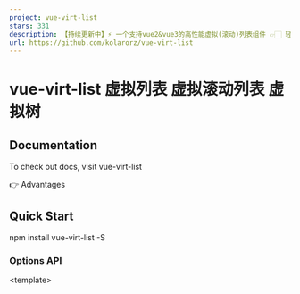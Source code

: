 ```yaml
---
project: vue-virt-list
stars: 331
description: 【持续更新中】⚡️ 一个支持vue2&vue3的高性能虚拟(滚动)列表组件 👉🏻 轻量5KB 百万数据渲染 满帧率滚动 丰富场景支持  📑 [vue虚拟列表] [vue虚拟滚动列表][vue虚拟树] [vue-virtual-list] [vue-virtual-scroll-list] [vue-virtual-scroller] [vue-virt-tree] 
url: https://github.com/kolarorz/vue-virt-list
---
```


vue-virt-list 虚拟列表 虚拟滚动列表 虚拟树
=============================

Documentation
-------------

To check out docs, visit vue-virt-list

👉 Advantages

Quick Start
-----------

npm install vue-virt-list -S

### Options API

<template\>
  <div style\="width: 500px; height: 400px"\>
    <VirtList itemKey\="id" :list\="list" :minSize\="20"\>
      <template #default\="{ itemData, index }"\>
        <div\>{{ index }} - {{ itemData.id }} - {{ itemData.text }}</div\>
      </template\>
    </VirtList\>
  </div\>
</template\>

<script\>
  import { VirtList } from 'vue-virt-list';
  export default {
    components: { VirtList },
    data() {
      return {
        list: \[{ id: 0, text: 'text' }\],
      };
    },
  };
</script\>

### Composition API

<template\>
  <div style\="width: 500px; height: 400px"\>
    <VirtList itemKey\="id" :list\="list" :minSize\="20"\>
      <template #default\="{ itemData, index }"\>
        <div\>{{ index }} - {{ itemData.id }} - {{ itemData.text }}</div\>
      </template\>
    </VirtList\>
  </div\>
</template\>

<script setup lang\="ts"\>
  import { ref, shallowRef } from 'vue';
  import { VirtList } from 'vue-virt-list';
  const list \= ref(\[{ id: 0, text: 'text' }\]);

  // 大数据建议使用 shallowRef: https://kolarorz.github.io/vue-virt-list/guide/instructions#shallowref
  // const list = shallowRef(\[{ id: 0, text: 'text' }\])
</script\>

WeChat
------

有问题可扫码加好友进入技术交流群（备注github账号名&vue-virt-list）

Sponsor
-------

开源不易，如果帮助到你，请作者喝杯咖啡吧~

### 感谢您的慷慨

-   AliPay
    
    -   \*\*丹
    -   \*\*平
    -   \*\*理
-   WechatPay
    
    -   甜言蜜语说给左耳听
